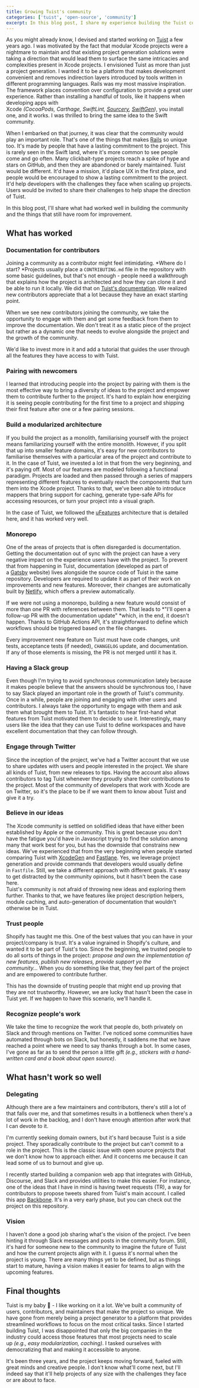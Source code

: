 ```yaml
---
title: Growing Tuist's community
categories: ['tuist', 'open-source', 'community']
excerpt: In this blog post, I share my experience building the Tuist community. I talked about the things that have worked well, and the areas where there's still some room for improvement.
---
```


As you might already know, I devised and started working on [Tuist](https://tuist.io/) a few years ago. I was motivated by the fact that modular Xcode projects were a nightmare to maintain and that existing project generation solutions were taking a direction that would lead them to surface the same intricacies and complexities present in Xcode projects. I envisioned Tuist as more than just a project generation. I wanted it to be a platform that makes development convenient and removes indirection layers introduced by tools written in different programming languages. Rails was my most massive inspiration. The framework places convention over configuration to provide a great user experience. Rather than installing a handful of tools, like it happens when developing apps with Xcode *(CocoaPods, Carthage, SwiftLint, [Sourcery](https://github.com/krzysztofzablocki/Sourcery), [SwiftGen](https://github.com/SwiftGen/SwiftGen))*, you install one, and it works. I was thrilled to bring the same idea to the Swift community.

When I embarked on that journey, it was clear that the community would play an important role. That's one of the things that makes [Rails](https://rubyonrails.org/) so unique too. It's made by people that have a lasting commitment to the project. This is rarely seen in the Swift land, where it's more common to see people come and go often. Many clickbait-type projects reach a spike of hype and stars on GitHub, and then they are abandoned or barely maintained. Tuist would be different. It'd have a mission, it'd place UX in the first place, and people would be encouraged to show a lasting commitment to the project. It'd help developers with the challenges they face when scaling up projects. Users would be invited to share their challenges to help shape the direction of Tuist.

In this blog post, I'll share what had worked well in building the community and the things that still have room for improvement.

## What has worked

### Documentation for contributors

Joining a community as a contributor might feel intimidating. *Where do I start? *Projects usually place a `CONTRIBUTING.md` file in the repository with some basic guidelines, but that's not enough - people need a walkthrough that explains how the project is architected and how they can clone it and be able to run it locally. We did that on [Tuist's documentation](https://tuist.io/docs/contribution/getting-started/). We realized new contributors appreciate that a lot because they have an exact starting point.

When we see new contributors joining the community, we take the opportunity to engage with them and get some feedback from them to improve the documentation. We don't treat it as a static piece of the project but rather as a dynamic one that needs to evolve alongside the project and the growth of the community.

We'd like to invest more in it and add a tutorial that guides the user through all the features they have access to with Tuist.

### Pairing with newcomers

I learned that introducing people into the project by pairing with them is the most effective way to bring a diversity of ideas to the project and empower them to contribute further to the project. It's hard to explain how energizing it is seeing people contributing for the first time to a project and shipping their first feature after one or a few pairing sessions.

### Build a modularized architecture

If you build the project as a monolith, familiarising yourself with the project means familiarizing yourself with the entire monolith. However, if you split that up into smaller feature domains, it's easy for new contributors to familiarise themselves with a particular area of the project and contribute to it. In the case of Tuist, we invested a lot in that from the very beginning, and it's paying off. Most of our features are modeled following a functional paradigm. Projects are loaded and then passed through a series of mappers representing different features to eventually reach the components that turn them into the Xcode project. Thanks to that, we've been able to introduce mappers that bring support for caching, generate type-safe APIs for accessing resources, or turn your project into a visual graph.

In the case of Tuist, we followed the [uFeatures](https://tuist.io/docs/building-at-scale/microfeatures/) architecture that is detailed here, and it has worked very well.

### Monorepo

One of the areas of projects that is often disregarded is documentation. Getting the documentation out of sync with the project can have a very negative impact on the experience users have with the project. To prevent that from happening in Tuist, documentation (developed as part of a [Gatsby](https://www.gatsbyjs.com/) website) lives alongside the source code of Tuist in the same repository. Developers are required to update it as part of their work on improvements and new features. Moreover, their changes are automatically built by [Netlify](https://www.netlify.com/), which offers a preview automatically.

If we were not using a monorepo, building a new feature would consist of more than one PR with references between them. That leads to *"I'll open a follow-up PR with the documentation update" *which, in the end, it doesn't happen. Thanks to GitHub Actions API, it's straightforward to define which workflows should be triggered based on the file changes.

Every improvement new feature on Tuist must have code changes, unit tests, acceptance tests (if needed), `CHANGELOG` update, and documentation. If any of those elements is missing, the PR is not merged until it has it.

### Having a Slack group

Even though I'm trying to avoid synchronous communication lately because it makes people believe that the answers should be synchronous too, I have to say Slack played an important role in the growth of Tuist's community. Once in a while, people are joining and engaging with other users and contributors. I always take the opportunity to engage with them and ask them what brought them to Tuist. It's fantastic to hear first-hand what features from Tuist motivated them to decide to use it. Interestingly, many users like the idea that they can use Tuist to define workspaces and have excellent documentation that they can follow through.

### Engage through Twitter

Since the inception of the project, we've had a Twitter account that we use to share updates with users and people interested in the project. We share all kinds of Tuist, from new releases to tips. Having the account also allows contributors to tag Tuist whenever they proudly share their contributions to the project. Most of the community of developers that work with Xcode are on Twitter, so it's the place to be if we want them to know about Tuist and give it a try.

### Believe in our ideas

The Xcode community is settled on solidified ideas that have either been established by Apple or the community. This is great because you don't have the fatigue you'd have in Javascript trying to find the solution among many that work best for you, but has the downside that constrains new ideas. We've experienced that from the very beginning when people started comparing Tuist with [XcodeGen](https://github.com/yonaskolb/xcodegen) and [Fastlane](https://github.com/fastlane/fastlane). Yes, we leverage project generation and provide commands that developers would usually define in `Fastfile`. Still, we take a different approach with different goals. It's easy to get distracted by the community opinions, but it hasn't been the case here.\
Tuist's community is not afraid of throwing new ideas and exploring them further. Thanks to that, we have features like project description helpers, module caching, and auto-generation of documentation that wouldn't otherwise be in Tuist.

### Trust people

Shopify has taught me this. One of the best values that you can have in your project/company is trust. It's a value ingrained in Shopify's culture, and wanted it to be part of Tuist's too. Since the beginning, we trusted people to do all sorts of things in the project: *propose and own the implementation of new features, publish new releases, provide support yo the community...* When you do something like that, they feel part of the project and are empowered to contribute further.

This has the downside of trusting people that might end up proving that they are not trustworthy. However, we are lucky that hasn't been the case in Tuist yet. If we happen to have this scenario, we'll handle it.

### Recognize people's work

We take the time to recognize the work that people do, both privately on Slack and through mentions on Twitter. I've noticed some communities have automated through bots on Slack, but honestly, it saddens me that we have reached a point where we need to say thanks through a bot. In some cases, I've gone as far as to send the person a little gift *(e.g., stickers with a hand-written card and a book about open source)*.

## What hasn't work so well

### Delegating

Although there are a few maintainers and contributors, there's still a lot of that falls over me, and that sometimes results in a bottleneck when there's a lot of work in the backlog, and I don't have enough attention after work that I can devote to it.

I'm currently seeking domain owners, but it's hard because Tuist is a side project. They sporadically contribute to the project but can't commit to a role in the project. This is the classic issue with open source projects that we don't know how to approach either. And it concerns me because it can lead some of us to burnout and give up.

I recently started building a companion web app that integrates with GitHub, Discourse, and Slack and provides utilities to make this easier. For instance, one of the ideas that I have in mind is having tweet requests (TR), a way for contributors to propose tweets shared from Tuist's main account. I called this app [Backbone](https://github.com/tuist/backbone). It's in a very early phase, but you can check out the project on this repository.

### Vision

I haven't done a good job sharing what's the vision of the project. I've been hinting it through Slack messages and posts in the community forum. Still, it's hard for someone new to the community to imagine the future of Tuist and how the current projects align with it. I guess it's normal when the project is young. There are many things yet to be defined, but as things start to mature, having a vision makes it easier for teams to align with the upcoming features.

## Final thoughts

Tuist is my baby 👶 - I like working on it a lot. We've built a community of users, contributors, and maintainers that make the project so unique. We have gone from merely being a project generator to a platform that provides streamlined workflows to focus on the most critical tasks. Since I started building Tuist, I was disappointed that only the big companies in the industry could access those features that most projects need to scale up *(e.g., easy modularization, caching)*. I tasked ourselves with democratizing that and making it accessible to anyone.

It's been three years, and the project keeps moving forward, fueled with great minds and creative people. I don't know what'll come next, but I'll indeed say that it'll help projects of any size with the challenges they face or are about to face.
